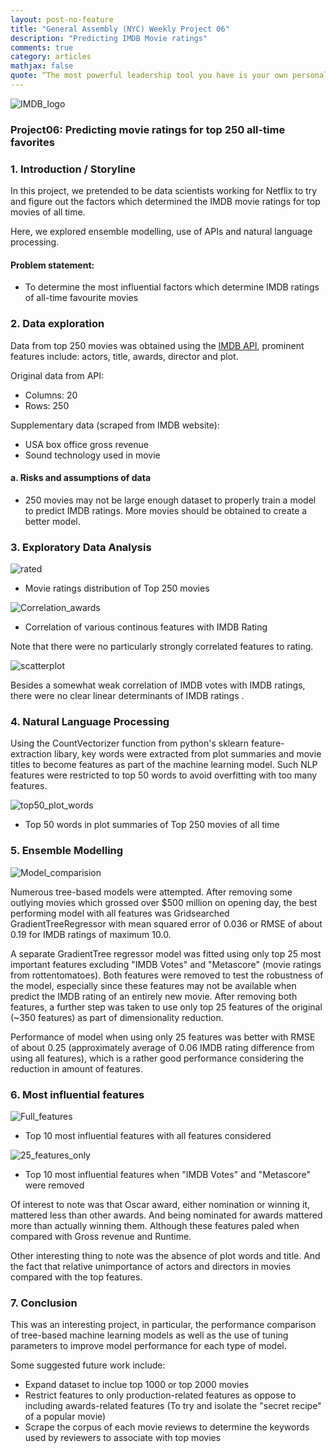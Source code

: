 ```yaml
---
layout: post-no-feature
title: "General Assembly (NYC) Weekly Project 06"
description: "Predicting IMDB Movie ratings"
comments: true
category: articles
mathjax: false
quote: “The most powerful leadership tool you have is your own personal example." - John Wooden
---
```


![IMDB_logo]({{site-url}}/images/logo-IMDB.jpg)

### Project06: Predicting movie ratings for top 250 all-time favorites

### 1. Introduction / Storyline

In this project, we pretended to be data scientists working for Netflix to try and figure out the factors which determined the IMDB movie ratings for top movies of all time. 

Here, we explored ensemble modelling, use of APIs and natural language processing.

#### Problem statement:

- To determine the most influential factors which determine IMDB ratings of all-time favourite movies

### 2. Data exploration

Data from top 250 movies was obtained using the [IMDB API](https://www.omdbapi.com/), prominent features include: actors, title, awards, director and plot.

Original data from API:

- Columns: 20
- Rows: 250

Supplementary data (scraped from IMDB website):

- USA box office gross revenue
- Sound technology used in movie

#### a. Risks and assumptions of data

- 250 movies may not be large enough dataset to properly train a model to predict IMDB ratings. More movies should be obtained to create a better model.

### 3. Exploratory Data Analysis

![rated]({{site-url}}/images/proj6_movies_by_ratings.png)

- Movie ratings distribution of Top 250 movies

![Correlation_awards]({{site-url}}/images/proj6_corrplot_award.png)

- Correlation of various continous features with IMDB Rating

Note that there were no particularly strongly correlated features to rating.

![scatterplot]({{site-url}}/images/proj6_scatter.png)

Besides a somewhat weak correlation of IMDB votes with IMDB ratings, there were no clear linear determinants of IMDB ratings .

### 4. Natural Language Processing

Using the CountVectorizer function from python's sklearn feature-extraction libary, key words were extracted from plot summaries and movie titles to become features as part of the machine learning model. Such NLP features were restricted to top 50 words to avoid overfitting with too many features.

![top50_plot_words]({{site-url}}/images/proj6_top_words_in_plot.png)

- Top 50 words in plot summaries of Top 250 movies of all time

### 5. Ensemble Modelling

![Model_comparision]({{site-url}}/images/proj6_model_performance.png)

Numerous tree-based models were attempted. After removing some outlying movies which grossed over $500 million on opening day, the best performing model with all features was Gridsearched GradientTreeRegressor with mean squared error of 0.036 or RMSE of about 0.19 for IMDB ratings of maximum 10.0.

A separate GradientTree regressor model was fitted using only top 25 most important features excluding "IMDB Votes" and "Metascore" (movie ratings from rottentomatoes). Both features were removed to test the robustness of the model, especially since these features may not be available when predict the IMDB rating of an entirely new movie. After removing both features, a further step was taken to use only top 25 features of the original (~350 features) as part of dimensionality reduction.

Performance of model when using only 25 features was better with RMSE of about 0.25 (approximately average of 0.06 IMDB rating difference from using all features), which is a rather good performance considering the reduction in amount of features.

### 6. Most influential features

![Full_features]({{site-url}}/images/proj6_top10_feature_99.png)

- Top 10 most influential features with all features considered

![25_features_only]({{site-url}}/images/proj6_top10_features_no_vote.png)

- Top 10 most influential features when "IMDB Votes" and "Metascore" were removed

Of interest to note was that Oscar award, either nomination or winning it, mattered less than other awards. And being nominated for awards mattered more than actually winning them. Although these features paled when compared with Gross revenue and Runtime.

Other interesting thing to note was the absence of plot words and title. And the fact that relative unimportance of actors and directors in movies compared with the top features.

### 7. Conclusion

This was an interesting project, in particular, the performance comparison of tree-based machine learning models as well as the use of tuning parameters to improve model performance for each type of model.

Some suggested future work include:

- Expand dataset to inclue top 1000 or top 2000 movies
- Restrict features to only production-related features as oppose to including awards-related features (To try and isolate the "secret recipe" of a popular movie)
- Scrape the corpus of each movie reviews to determine the keywords used by reviewers to associate with top movies
